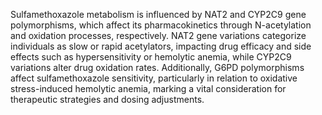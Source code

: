 Sulfamethoxazole metabolism is influenced by NAT2 and CYP2C9 gene polymorphisms, which affect its pharmacokinetics through N-acetylation and oxidation processes, respectively. NAT2 gene variations categorize individuals as slow or rapid acetylators, impacting drug efficacy and side effects such as hypersensitivity or hemolytic anemia, while CYP2C9 variations alter drug oxidation rates. Additionally, G6PD polymorphisms affect sulfamethoxazole sensitivity, particularly in relation to oxidative stress-induced hemolytic anemia, marking a vital consideration for therapeutic strategies and dosing adjustments.